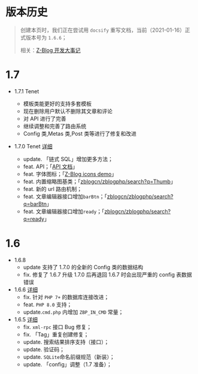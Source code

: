 # 版本历史

> 创建本页时，我们正在尝试用 `docsify` 重写文档，当前（2021-01-16）正式版本号为 `1.6.6`；
>
> 相关：[Z-Blog 开发大事记](https://www.zblogcn.com/about/ "Z-Blog开发大事记")

# 1.7

- 1.7.1 Tenet
  - 模板类能更好的支持多套模板
  - 现在删除用户默认不删除其文章和评论
  - 对 API 进行了完善
  - 继续调整和完善了路由系统
  - Config 类,Metas 类,Post 类等进行了修复和改进

- 1.7.0 Tenet [详细](https://blog.zblogcn.com/2021/02/08/117/ "1.7.0 Tenet")
  - update. 「链式 SQL」增加更多方法；
  - feat. API；「[API 文档](books/dev-api-design "API文档")」
  - feat. 字体图标；「[Z-Blog icons demo](https://static.zblogcn.com/image/icon/demo.html "Z-Blog icons demo")」
  - feat. 内置缩略图基类；「[zblogcn/zblogphp/search?q=Thumb](https://github.com/zblogcn/zblogphp/search?q=Thumb "Search · Thumb")」
  - feat. 新的 url 路由机制；
  - feat. 文章编辑器接口增加`barBtn`；「[zblogcn/zblogphp/search?q=barBtn](https://github.com/zblogcn/zblogphp/search?q=barBtn "Search · barBtn")」
  - feat. 文章编辑器接口增加`ready`；「[zblogcn/zblogphp/search?q=ready](https://github.com/zblogcn/zblogphp/search?q=barBtn "Search · ready")」

# 1.6
- 1.6.8
  - update 支持了 1.7.0 的全新的 Config 类的数据结构
  - fix. 修复了 1.6.7 升级 1.7.0 后再退回 1.6.7 时会出现严重的 config 表数据错误
- 1.6.6 [详细](https://blog.zblogcn.com/2020/12/01/115/ "1.6.6")
  - fix. 针对 `PHP 7+` 的数据库连接改进；
  - feat. `PHP 8.0` 支持；
  - update.`cmd.php` 内增加 `ZBP_IN_CMD` 常量；
- 1.6.5 [详细](https://blog.zblogcn.com/2020/09/01/113/ "1.6.5")
  - fix. `xml-rpc` 接口 Bug 修复；
  - fix. 「Tag」重复创建修复；
  - update. 搜索结果排序支持（接口）；
  - update. 验证码；
  - update. `SQLite`命名前缀规范（新装）；
  - update. 「config」调整（1.7 准备）；
